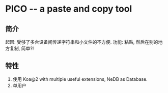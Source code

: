 # PICO -- a paste and copy tool

## 简介

起因: 受够了多台设备间传递字符串和小文件的不方便.
功能: 粘贴, 然后在别的地方复制, 简单?!


## 特性

1. 使用 Koa@2 with multiple useful extensions, NeDB as Database.
2. 单用户